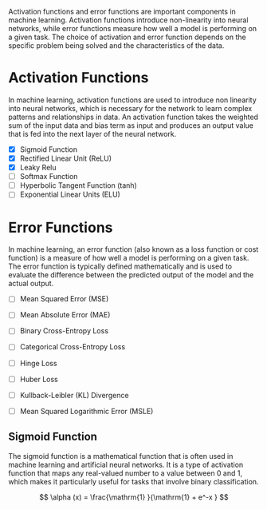 Activation functions and error functions are important components  in machine learning. Activation functions introduce non-linearity into neural networks, while error functions measure how well a model is performing on a given task. The choice of activation and error function depends on the specific problem being solved and the characteristics of the data.

# Activation Functions

In machine learning, activation functions are used to introduce non linearity into neural networks, which is necessary for the network to learn complex patterns and relationships in data. An activation function takes the weighted sum of the input data and bias term as input and produces an output value that is fed into the next layer of the neural network.

 - [x] Sigmoid Function
- [x] Rectified Linear Unit (ReLU)
- [x] Leaky Relu
- [ ] Softmax Function
- [ ] Hyperbolic Tangent Function (tanh)
- [ ] Exponential Linear Units (ELU)

# Error Functions

In machine learning, an error function (also known as a loss function or cost function) is a measure of how well a model is performing on a given task. The error function is typically defined mathematically and is used to evaluate the difference between the predicted output of the model and the actual output.

- [ ] Mean Squared Error (MSE)
- [ ] Mean Absolute Error (MAE)
- [ ] Binary Cross-Entropy Loss
- [ ] Categorical Cross-Entropy Loss
- [ ] Hinge Loss
- [ ] Huber Loss
- [ ] Kullback-Leibler (KL) Divergence
- [ ] Mean Squared Logarithmic Error (MSLE)



## Sigmoid Function

The sigmoid function is a mathematical function that is often used in machine learning and artificial neural networks. It is a type of activation function that maps any real-valued number to a value between 0 and 1, which makes it particularly useful for tasks that involve binary classification.

$$ \alpha (x) =  \frac{\mathrm{1} }{\mathrm{1} + e^-x }  $$ 


